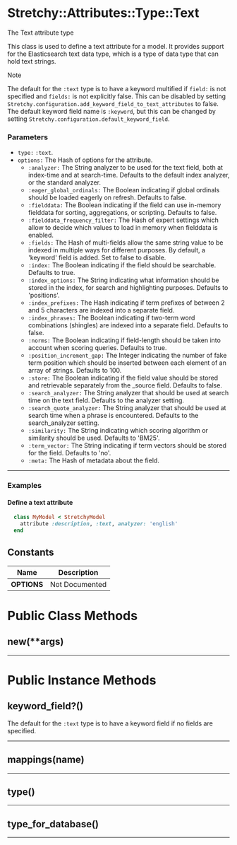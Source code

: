 # Stretchy::Attributes::Type::Text [](#class-Stretchy::Attributes::Type::Text) [](#top)
The Text attribute type

This class is used to define a text attribute for a model. It provides support for the Elasticsearch text data type, which is a type of data type that can hold text strings.

>[!NOTE]
>
> The default for the `:text` type is to have a keyword multified if `field:` is not specified and `fields:` is not explicitly false.
> This can be disabled by setting `Stretchy.configuration.add_keyword_field_to_text_attributes` to false.
> The default keyword field name is `:keyword`, but this can be changed by setting `Stretchy.configuration.default_keyword_field`.

### Parameters

- `type:` `:text`.
- `options:` The Hash of options for the attribute.
   - `:analyzer:` The String analyzer to be used for the text field, both at index-time and at search-time. Defaults to the default index analyzer, or the standard analyzer.
   - `:eager_global_ordinals:` The Boolean indicating if global ordinals should be loaded eagerly on refresh. Defaults to false.
   - `:fielddata:` The Boolean indicating if the field can use in-memory fielddata for sorting, aggregations, or scripting. Defaults to false.
   - `:fielddata_frequency_filter:` The Hash of expert settings which allow to decide which values to load in memory when fielddata is enabled.
   - `:fields:` The Hash of multi-fields allow the same string value to be indexed in multiple ways for different purposes. By default, a 'keyword' field is added. Set to false to disable.
   - `:index:` The Boolean indicating if the field should be searchable. Defaults to true.
   - `:index_options:` The String indicating what information should be stored in the index, for search and highlighting purposes. Defaults to 'positions'.
   - `:index_prefixes:` The Hash indicating if term prefixes of between 2 and 5 characters are indexed into a separate field.
   - `:index_phrases:` The Boolean indicating if two-term word combinations (shingles) are indexed into a separate field. Defaults to false.
   - `:norms:` The Boolean indicating if field-length should be taken into account when scoring queries. Defaults to true.
   - `:position_increment_gap:` The Integer indicating the number of fake term position which should be inserted between each element of an array of strings. Defaults to 100.
   - `:store:` The Boolean indicating if the field value should be stored and retrievable separately from the _source field. Defaults to false.
   - `:search_analyzer:` The String analyzer that should be used at search time on the text field. Defaults to the analyzer setting.
   - `:search_quote_analyzer:` The String analyzer that should be used at search time when a phrase is encountered. Defaults to the search_analyzer setting.
   - `:similarity:` The String indicating which scoring algorithm or similarity should be used. Defaults to 'BM25'.
   - `:term_vector:` The String indicating if term vectors should be stored for the field. Defaults to 'no'.
   - `:meta:` The Hash of metadata about the field.

---

### Examples

#### Define a text attribute

```ruby
  class MyModel < StretchyModel
    attribute :description, :text, analyzer: 'english'
  end
```
    
## Constants
| Name | Description |
| ---- | ----------- |
| **OPTIONS[](#OPTIONS)** | Not Documented |

# Public Class Methods

      
## new(**args) [](#method-c-new)
         
  
        
---


# Public Instance Methods

      
## keyword_field?() [](#method-i-keyword_field-3F)
         
The default for the `:text` type is to have a keyword field if no fields are specified.  
        
---


## mappings(name) [](#method-i-mappings)
         
  
        
---


## type() [](#method-i-type)
         
  
        
---


## type_for_database() [](#method-i-type_for_database)
         
  
        
---


